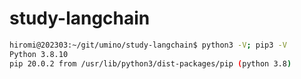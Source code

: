 # study-langchain

```bash
hiromi@202303:~/git/umino/study-langchain$ python3 -V; pip3 -V
Python 3.8.10
pip 20.0.2 from /usr/lib/python3/dist-packages/pip (python 3.8)
```
